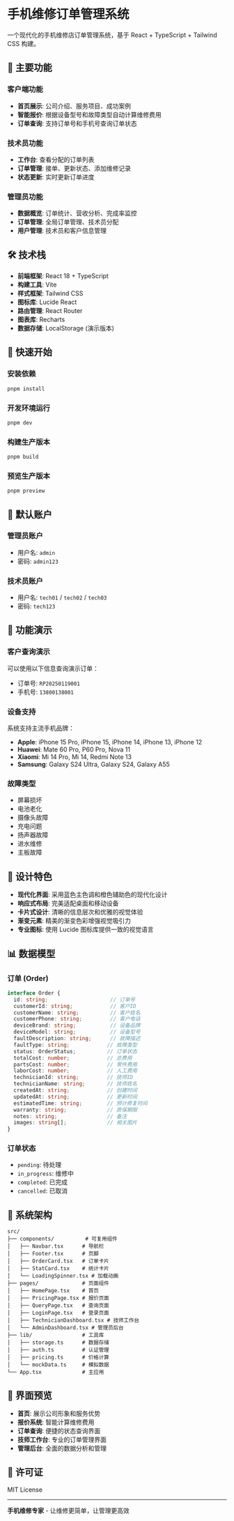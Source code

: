 # 手机维修订单管理系统

一个现代化的手机维修店订单管理系统，基于 React + TypeScript + Tailwind CSS 构建。

## 🌟 主要功能

### 客户端功能
- **首页展示**: 公司介绍、服务项目、成功案例
- **智能报价**: 根据设备型号和故障类型自动计算维修费用
- **订单查询**: 支持订单号和手机号查询订单状态

### 技术员功能
- **工作台**: 查看分配的订单列表
- **订单管理**: 接单、更新状态、添加维修记录
- **状态更新**: 实时更新订单进度

### 管理员功能
- **数据概览**: 订单统计、营收分析、完成率监控
- **订单管理**: 全局订单管理、技术员分配
- **用户管理**: 技术员和客户信息管理

## 🛠️ 技术栈

- **前端框架**: React 18 + TypeScript
- **构建工具**: Vite
- **样式框架**: Tailwind CSS
- **图标库**: Lucide React
- **路由管理**: React Router
- **图表库**: Recharts
- **数据存储**: LocalStorage (演示版本)

## 🚀 快速开始

### 安装依赖
```bash
pnpm install
```

### 开发环境运行
```bash
pnpm dev
```

### 构建生产版本
```bash
pnpm build
```

### 预览生产版本
```bash
pnpm preview
```

## 👥 默认账户

### 管理员账户
- 用户名: `admin`
- 密码: `admin123`

### 技术员账户
- 用户名: `tech01` / `tech02` / `tech03`
- 密码: `tech123`

## 📱 功能演示

### 客户查询演示
可以使用以下信息查询演示订单：
- 订单号: `RP20250119001`
- 手机号: `13800138001`

### 设备支持
系统支持主流手机品牌：
- **Apple**: iPhone 15 Pro, iPhone 15, iPhone 14, iPhone 13, iPhone 12
- **Huawei**: Mate 60 Pro, P60 Pro, Nova 11
- **Xiaomi**: Mi 14 Pro, Mi 14, Redmi Note 13
- **Samsung**: Galaxy S24 Ultra, Galaxy S24, Galaxy A55

### 故障类型
- 屏幕损坏
- 电池老化
- 摄像头故障
- 充电问题
- 扬声器故障
- 进水维修
- 主板故障

## 🎨 设计特色

- **现代化界面**: 采用蓝色主色调和橙色辅助色的现代化设计
- **响应式布局**: 完美适配桌面和移动设备
- **卡片式设计**: 清晰的信息层次和优雅的视觉体验
- **渐变元素**: 精美的渐变色彩增强视觉吸引力
- **专业图标**: 使用 Lucide 图标库提供一致的视觉语言

## 📊 数据模型

### 订单 (Order)
```typescript
interface Order {
  id: string;                    // 订单号
  customerId: string;            // 客户ID
  customerName: string;          // 客户姓名
  customerPhone: string;         // 客户电话
  deviceBrand: string;           // 设备品牌
  deviceModel: string;           // 设备型号
  faultDescription: string;      // 故障描述
  faultType: string;            // 故障类型
  status: OrderStatus;          // 订单状态
  totalCost: number;            // 总费用
  partsCost: number;            // 零件费用
  laborCost: number;            // 人工费用
  technicianId: string;         // 技师ID
  technicianName: string;       // 技师姓名
  createdAt: string;            // 创建时间
  updatedAt: string;            // 更新时间
  estimatedTime: string;        // 预计修复时间
  warranty: string;             // 质保期限
  notes: string;                // 备注
  images: string[];             // 相关图片
}
```

### 订单状态
- `pending`: 待处理
- `in_progress`: 维修中
- `completed`: 已完成
- `cancelled`: 已取消

## 🔧 系统架构

```
src/
├── components/          # 可复用组件
│   ├── Navbar.tsx      # 导航栏
│   ├── Footer.tsx      # 页脚
│   ├── OrderCard.tsx   # 订单卡片
│   ├── StatCard.tsx    # 统计卡片
│   └── LoadingSpinner.tsx # 加载动画
├── pages/              # 页面组件
│   ├── HomePage.tsx    # 首页
│   ├── PricingPage.tsx # 报价页面
│   ├── QueryPage.tsx   # 查询页面
│   ├── LoginPage.tsx   # 登录页面
│   ├── TechnicianDashboard.tsx # 技师工作台
│   └── AdminDashboard.tsx # 管理员后台
├── lib/                # 工具库
│   ├── storage.ts      # 数据存储
│   ├── auth.ts         # 认证管理
│   ├── pricing.ts      # 价格计算
│   └── mockData.ts     # 模拟数据
└── App.tsx             # 主应用
```

## 🌈 界面预览

- **首页**: 展示公司形象和服务优势
- **报价系统**: 智能计算维修费用
- **订单查询**: 便捷的状态查询界面
- **技师工作台**: 专业的订单管理界面
- **管理后台**: 全面的数据分析和管理

## 📄 许可证

MIT License

---

**手机维修专家** - 让维修更简单，让管理更高效